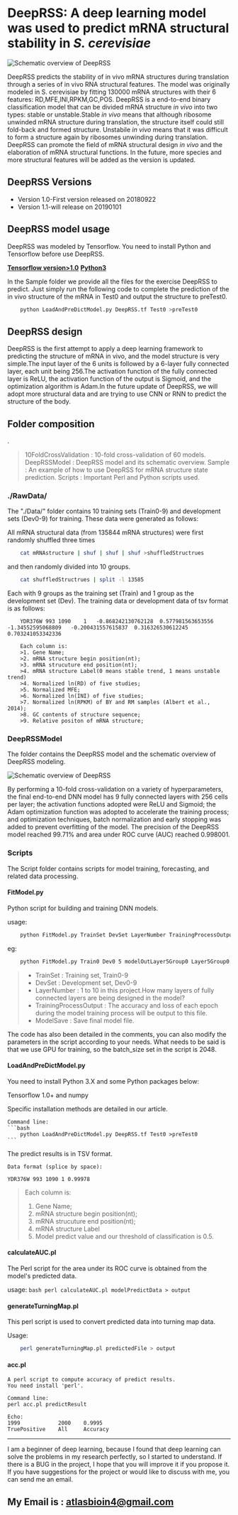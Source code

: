 # DeepRSS: A deep learning model was used to predict mRNA structural stability in *S. cerevisiae* 

![Schematic overview of DeepRSS](https://github.com/atlasbioinfo/DeepRSS/blob/master/DeepRSSModel/fig1.png)


DeepRSS predicts the stability of in vivo mRNA structures during translation through a series of in vivo RNA structural features. The model was originally modeled in S. cerevisiae by fitting 130000 mRNA structures with their 6  features: RD,MFE,INI,RPKM,GC,POS. DeepRSS is a end-to-end binary classification model that can be divided mRNA structure *in vivo* into two types: stable or unstable.Stable *in vivo* means that although ribosome unwinded mRNA structure during translation, the structure itself could still fold-back and formed structure. Unstabile *in vivo* means that it was difficult to form a structure again by ribosomes unwinding during translation. DeepRSS can promote the field of mRNA structural design *in vivo* and the elaboration of mRNA structural functions. In the future, more species and more structural features will be added as the version is updated.

## DeepRSS Versions

* Version 1.0-First version released on 20180922 
* Version 1.1-will release on 20190101

## DeepRSS model usage

DeepRSS was modeled by Tensorflow. You need to install Python and Tensorflow before use DeepRSS. 

**[Tensorflow version>1.0](https://www.tensorflow.org/)**
**[Python3](https://www.python.org/)**

In the Sample folder we provide all the files for the exercise DeepRSS to predict. Just simply run the following code to complete the prediction of the in vivo structure of the mRNA in Test0 and output the structure to preTest0.

```bash
    python LoadAndPreDictModel.py DeepRSS.tf Test0 >preTest0
```

## DeepRSS design

DeepRSS is the first attempt to apply a deep learning framework to predicting the structure of mRNA in vivo, and the model structure is very simple.The input layer of the 6 units is followed by a 6-layer fully connected layer, each unit being 256.The activation function of the fully connected layer is ReLU, the activation function of the output is Sigmoid, and the optimization algorithm is Adam.In the future update of DeepRSS, we will adopt more structural data and are trying to use CNN or RNN to predict the structure of the body.

## Folder composition
.
>10FoldCrossValidation : 10-fold cross-validation of 60 models.
>DeepRSSModel : DeepRSS model and its schematic overview.
>Sample : An example of how to use DeepRSS for mRNA structure state prediction.
>Scripts : Important Perl and Python scripts used.

### ./RawData/ 

The "./Data/" folder contains 10 training sets (Train0-9) and development sets (Dev0-9) for training. These data were generated as follows:

All mRNA structural data (from 135844 mRNA structures) were first randomly shuffled three times

```bash
    cat mRNAstructure | shuf | shuf | shuf >shuffledStructrues
```
and then randomly divided into 10 groups.

```bash
    cat shuffledStructrues | split -l 13585 
```

Each with 9 groups as the training set (Train) and 1 group as the development set (Dev). The training data or development data of tsv format is as follows:

```
	YDR376W	993	1090	1	-0.868242130762128	0.577981563653556	-1.34552595068809	-0.200431557615837	0.316326530612245	0.703241053342336

	Each column is:
	>1. Gene Name;
	>2. mRNA structure begin position(nt);
	>3. mRNA strucuture end position(nt);
	>4. mRNA structure Label(0 means stable trend, 1 means unstable trend)
	>4. Normalized ln(RD) of five studies;
	>5. Normalized MFE;
	>6. Normalized ln(INI) of five studies;
	>7. Normalized ln(RPKM) of BY and RM samples (Albert et al., 2014);
	>8. GC contents of structure sequence;
	>9. Relative positon of mRNA structure;
```

### DeepRSSModel

The folder contains the DeepRSS model and the schematic overview of DeepRSS modeling.

![Schematic overview of DeepRSS](https://github.com/atlasbioinfo/DeepRSS/blob/master/DeepRSSModel/fig7.png)

By performing a 10-fold cross-validation on a variety of hyperparameters, the final end-to-end DNN model has 9 fully connected layers with 256 cells per layer; the activation functions adopted were ReLU and Sigmoid; the Adam optimization function was adopted to accelerate the training process; and optimization techniques, batch normalization and early stopping was added to prevent overfitting of the model. The precision of the DeepRSS model reached 99.71% and area under ROC curve (AUC) reached 0.998001.

### Scripts

The Script folder contains scripts for model training, forecasting, and related data processing.

#### FitModel.py

Python script for building and training DNN models.

usage: 
```bash
    python FitModel.py TrainSet DevSet LayerNumber TrainingProcessOutput ModelSave
```

eg:	   

```bash
    python FitModel.py Train0 Dev0 5 modelOutLayer5Group0 Layer5Group0.tf
```

>* TrainSet : Training set, Train0-9
>* DevSet : Development set, Dev0-9
>* LayerNumber : 1 to 10 in this project.How many layers of fully connected layers are being designed in the model?
>* TrainingProcessOutput : The accuracy and loss of each epoch during the model training process will be output to this file.
>* ModelSave : Save final model file.

The code has also been detailed in the comments, you can also modify the parameters in the script according to your needs. What needs to be said is that we use GPU for training, so the batch_size set in the script is 2048.

#### LoadAndPreDictModel.py

You need to install Python 3.X and some Python packages below:

Tensorflow 1.0+ and numpy

Specific installation methods are detailed in our article.
	
	Command line:
    ```bash
        python LoadAndPreDictModel.py DeepRSS.tf Test0 >preTest0
    ```
    
The predict results is in TSV format.
	
	Data format (splice by space):
	
	YDR376W 993 1090 1 0.99978
	
>	Each column is:
>	1. Gene Name;
>	2. mRNA structure begin position(nt);
>	3. mRNA strucuture end position(nt);
>	4. mRNA structure Label
>	5. Model predict value and our threshold of classification is 0.5.

#### calculateAUC.pl

The Perl script for the area under its ROC curve is obtained from the model's predicted data.

usage:
    ```bash
        perl calculateAUC.pl modelPredictData > output
    ```
#### generateTurningMap.pl

This perl script is used to convert predicted data into turning map data.

Usage: 
```bash
    perl generateTurningMap.pl predictedFile > output
```


#### acc.pl

	A perl script to compute accuracy of predict results.
	You need install 'perl'.
	
	Command line:
	perl acc.pl predictResult
	
	Echo:
	1999 		   	2000    0.9995
	TruePositive	All		Accuracy
    
    
--------
I am a beginner of deep learning, because I found that deep learning can solve the problems in my research perfectly, so I started to understand. If there is a BUG in the project, I hope that you will improve it if you propose it. If you have suggestions for the project or would like to discuss with me, you can send me an email.

My Email is : atlasbioin4@gmail.com
--------
	


